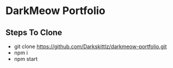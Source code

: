# DarkMeow Portfolio 

## Steps To Clone 
- git clone https://github.com/Darkskittlz/darkmeow-portfolio.git 
- npm i 
- npm start 